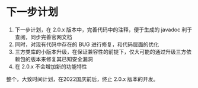 # 下一步计划


1. 下一步计划，在 2.0.x 版本中，完善代码中的注释，便于生成的 javadoc 利于查阅，同步完善官网文档
2. 同时，对现有代码中存在的 BUG 进行修复，和代码层面的优化
3. 三方类库的小版本升级，在保证兼容性的前提下，仅大可能的通过升级三方依赖包的版本来修复其已知安全漏洞
4. 在 2.0.x 不会增加新的功能特性


整个，大致时间计划，在2022国庆前后，终止 2.0.x 版本的开发。